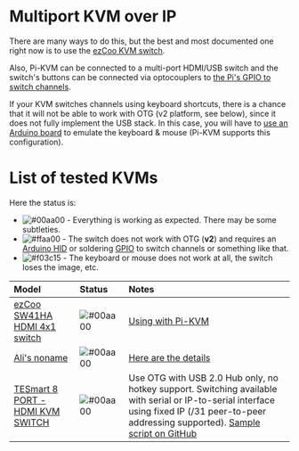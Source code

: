 # Multiport KVM over IP

There are many ways to do this, but the best and most documented one right now is to use the [ezCoo KVM switch](ezcoo.md).

Also, Pi-KVM can be connected to a multi-port HDMI/USB switch and the switch's buttons can be connected via optocouplers to [the Pi's GPIO to switch channels](gpio.md).

If your KVM switches channels using keyboard shortcuts, there is a chance that it will not be able to work with OTG (v2 platform, see below), since it does not fully implement the USB stack. In this case, you will have to [use an Arduino board](arduino_hid.md) to emulate the keyboard & mouse (Pi-KVM supports this configuration).

# List of tested KVMs
Here the status is:
* ![#00aa00](https://placehold.it/15/00aa00/000000?text=+) - Everything is working as expected. There may be some subtleties.
* ![#ffaa00](https://placehold.it/15/ffaa00/000000?text=+) - The switch does not work with OTG (**v2**) and requires an [Arduino HID](arduino_hid.md) or soldering [GPIO](gpio.md) to switch channels or something like that.
* ![#f03c15](https://placehold.it/15/f03c15/000000?text=+) - The keyboard or mouse does not work at all, the switch loses the image, etc.

| Model | Status | Notes |
|:------|:-------|:------|
| [ezCoo SW41HA HDMI 4x1 switch](https://www.easycoolav.com/products/hdmi20-switch-4x1-with-usb20-kvm-4-port-usbsupport-4k60hz-444-and-hdr-audio-breakout) | ![#00aa00](https://placehold.it/15/00aa00/000000?text=+) | [Using with Pi-KVM](ezcoo.md) |
| [Ali's noname](https://a.aliexpress.com/_BSpS8t) | ![#00aa00](https://placehold.it/15/00aa00/000000?text=+) | [Here are the details](https://github.com/pikvm/pikvm/issues/128) |
| [TESmart 8 PORT - HDMI KVM SWITCH](https://buytesmart.com/collections/8-ports) |  ![#00aa00](https://placehold.it/15/00aa00/000000?text=+) | Use OTG with USB 2.0 Hub only, no hotkey support. Switching available with serial or IP-to-serial interface using fixed IP (/31 peer-to-peer addressing supported). [Sample script on GitHub](https://github.com/bbeaudoin/bash/tree/master/tesmart) |
